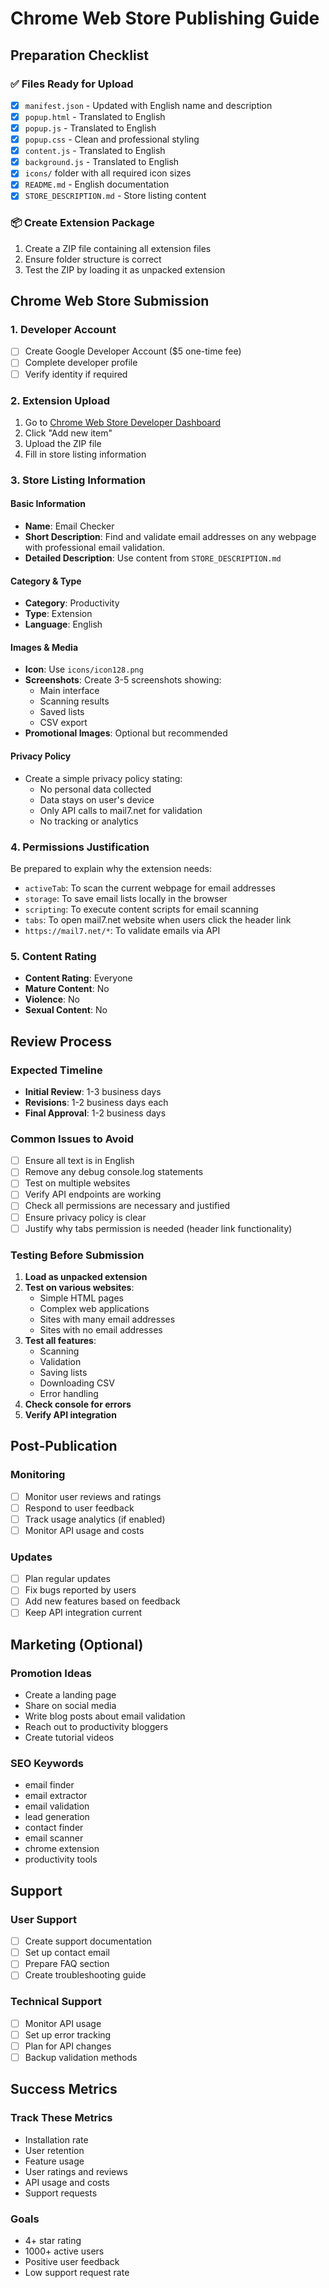 # Chrome Web Store Publishing Guide

## Preparation Checklist

### ✅ Files Ready for Upload
- [x] `manifest.json` - Updated with English name and description
- [x] `popup.html` - Translated to English
- [x] `popup.js` - Translated to English
- [x] `popup.css` - Clean and professional styling
- [x] `content.js` - Translated to English
- [x] `background.js` - Translated to English
- [x] `icons/` folder with all required icon sizes
- [x] `README.md` - English documentation
- [x] `STORE_DESCRIPTION.md` - Store listing content

### 📦 Create Extension Package
1. Create a ZIP file containing all extension files
2. Ensure folder structure is correct
3. Test the ZIP by loading it as unpacked extension

## Chrome Web Store Submission

### 1. Developer Account
- [ ] Create Google Developer Account ($5 one-time fee)
- [ ] Complete developer profile
- [ ] Verify identity if required

### 2. Extension Upload
1. Go to [Chrome Web Store Developer Dashboard](https://chrome.google.com/webstore/devconsole/)
2. Click "Add new item"
3. Upload the ZIP file
4. Fill in store listing information

### 3. Store Listing Information

#### Basic Information
- **Name**: Email Checker
- **Short Description**: Find and validate email addresses on any webpage with professional email validation.
- **Detailed Description**: Use content from `STORE_DESCRIPTION.md`

#### Category & Type
- **Category**: Productivity
- **Type**: Extension
- **Language**: English

#### Images & Media
- **Icon**: Use `icons/icon128.png`
- **Screenshots**: Create 3-5 screenshots showing:
  - Main interface
  - Scanning results
  - Saved lists
  - CSV export
- **Promotional Images**: Optional but recommended

#### Privacy Policy
- Create a simple privacy policy stating:
  - No personal data collected
  - Data stays on user's device
  - Only API calls to mail7.net for validation
  - No tracking or analytics

### 4. Permissions Justification
Be prepared to explain why the extension needs:
- `activeTab`: To scan the current webpage for email addresses
- `storage`: To save email lists locally in the browser
- `scripting`: To execute content scripts for email scanning
- `tabs`: To open mail7.net website when users click the header link
- `https://mail7.net/*`: To validate emails via API

### 5. Content Rating
- **Content Rating**: Everyone
- **Mature Content**: No
- **Violence**: No
- **Sexual Content**: No

## Review Process

### Expected Timeline
- **Initial Review**: 1-3 business days
- **Revisions**: 1-2 business days each
- **Final Approval**: 1-2 business days

### Common Issues to Avoid
- [ ] Ensure all text is in English
- [ ] Remove any debug console.log statements
- [ ] Test on multiple websites
- [ ] Verify API endpoints are working
- [ ] Check all permissions are necessary and justified
- [ ] Ensure privacy policy is clear
- [ ] Justify why tabs permission is needed (header link functionality)

### Testing Before Submission
1. **Load as unpacked extension**
2. **Test on various websites**:
   - Simple HTML pages
   - Complex web applications
   - Sites with many email addresses
   - Sites with no email addresses
3. **Test all features**:
   - Scanning
   - Validation
   - Saving lists
   - Downloading CSV
   - Error handling
4. **Check console for errors**
5. **Verify API integration**

## Post-Publication

### Monitoring
- [ ] Monitor user reviews and ratings
- [ ] Respond to user feedback
- [ ] Track usage analytics (if enabled)
- [ ] Monitor API usage and costs

### Updates
- [ ] Plan regular updates
- [ ] Fix bugs reported by users
- [ ] Add new features based on feedback
- [ ] Keep API integration current

## Marketing (Optional)

### Promotion Ideas
- Create a landing page
- Share on social media
- Write blog posts about email validation
- Reach out to productivity bloggers
- Create tutorial videos

### SEO Keywords
- email finder
- email extractor
- email validation
- lead generation
- contact finder
- email scanner
- chrome extension
- productivity tools

## Support

### User Support
- [ ] Create support documentation
- [ ] Set up contact email
- [ ] Prepare FAQ section
- [ ] Create troubleshooting guide

### Technical Support
- [ ] Monitor API usage
- [ ] Set up error tracking
- [ ] Plan for API changes
- [ ] Backup validation methods

## Success Metrics

### Track These Metrics
- Installation rate
- User retention
- Feature usage
- User ratings and reviews
- API usage and costs
- Support requests

### Goals
- 4+ star rating
- 1000+ active users
- Positive user feedback
- Low support request rate 